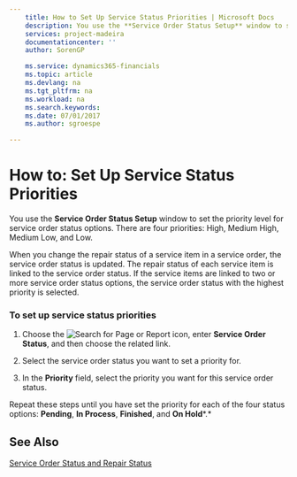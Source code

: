 ```yaml
---
    title: How to Set Up Service Status Priorities | Microsoft Docs
    description: You use the **Service Order Status Setup** window to set the priority level for service order status options. There are four priorities: High, Medium High, Medium Low, and Low.
    services: project-madeira
    documentationcenter: ''
    author: SorenGP

    ms.service: dynamics365-financials
    ms.topic: article
    ms.devlang: na
    ms.tgt_pltfrm: na
    ms.workload: na
    ms.search.keywords:
    ms.date: 07/01/2017
    ms.author: sgroespe

---
```

# How to: Set Up Service Status Priorities
You use the **Service Order Status Setup** window to set the priority level for service order status options. There are four priorities: High, Medium High, Medium Low, and Low.  
  
 When you change the repair status of a service item in a service order, the service order status is updated. The repair status of each service item is linked to the service order status. If the service items are linked to two or more service order status options, the service order status with the highest priority is selected.  
  
### To set up service status priorities  
  
1.  Choose the ![Search for Page or Report](media/ui-search/search_small.png "Search for Page or Report icon") icon, enter **Service Order Status**, and then choose the related link.  
  
2.  Select the service order status you want to set a priority for.  
  
3.  In the **Priority** field, select the priority you want for this service order status.  
  
 Repeat these steps until you have set the priority for each of the four status options:  **Pending**, **In Process**, **Finished**, and **On Hold***.*  
  
## See Also  
 [Service Order Status and Repair Status](../service-order-status-and-repair-status.md)
